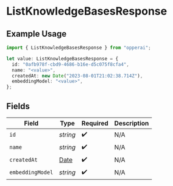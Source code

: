 # ListKnowledgeBasesResponse

## Example Usage

```typescript
import { ListKnowledgeBasesResponse } from "opperai";

let value: ListKnowledgeBasesResponse = {
  id: "0afb978f-cbd9-4686-b16e-d5c075f8cfa4",
  name: "<value>",
  createdAt: new Date("2023-08-01T21:02:38.714Z"),
  embeddingModel: "<value>",
};
```

## Fields

| Field                                                                                         | Type                                                                                          | Required                                                                                      | Description                                                                                   |
| --------------------------------------------------------------------------------------------- | --------------------------------------------------------------------------------------------- | --------------------------------------------------------------------------------------------- | --------------------------------------------------------------------------------------------- |
| `id`                                                                                          | *string*                                                                                      | :heavy_check_mark:                                                                            | N/A                                                                                           |
| `name`                                                                                        | *string*                                                                                      | :heavy_check_mark:                                                                            | N/A                                                                                           |
| `createdAt`                                                                                   | [Date](https://developer.mozilla.org/en-US/docs/Web/JavaScript/Reference/Global_Objects/Date) | :heavy_check_mark:                                                                            | N/A                                                                                           |
| `embeddingModel`                                                                              | *string*                                                                                      | :heavy_check_mark:                                                                            | N/A                                                                                           |